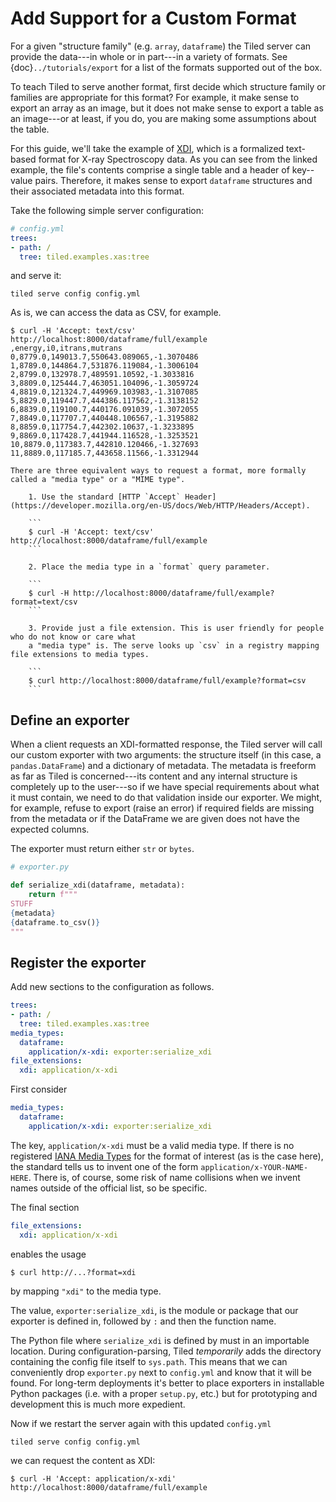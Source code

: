 # Add Support for a Custom Format

For a given "structure family" (e.g. `array`, `dataframe`) the Tiled server
can provide the data---in whole or in part---in a variety of formats. 
See {doc}`../tutorials/export` for a list of the formats supported out of the
box.

To teach Tiled to serve another format, first decide which structure family or
families are appropriate for this format? For example, it make sense to export
an array as an image, but it does not make sense to export a table as an
image---or at least, if you do, you are making some assumptions about the table.

For this guide, we'll take the example of
[XDI](https://github.com/XraySpectroscopy/XAS-Data-Interchange/blob/master/specification/spec.md#example-xdi-file),
which is a formalized text-based format for X-ray Spectroscopy data. As you can
see from the linked example, the file's contents comprise a single table
and a header of key--value pairs. Therefore, it makes sense to export `dataframe`
structures and their associated metadata into this format.

Take the following simple server configuration:

```yaml
# config.yml
trees:
- path: /
  tree: tiled.examples.xas:tree
```

and serve it:

```
tiled serve config config.yml
```

As is, we can access the data as CSV, for example.

```
$ curl -H 'Accept: text/csv' http://localhost:8000/dataframe/full/example
,energy,i0,itrans,mutrans
0,8779.0,149013.7,550643.089065,-1.3070486
1,8789.0,144864.7,531876.119084,-1.3006104
2,8799.0,132978.7,489591.10592,-1.3033816
3,8809.0,125444.7,463051.104096,-1.3059724
4,8819.0,121324.7,449969.103983,-1.3107085
5,8829.0,119447.7,444386.117562,-1.3138152
6,8839.0,119100.7,440176.091039,-1.3072055
7,8849.0,117707.7,440448.106567,-1.3195882
8,8859.0,117754.7,442302.10637,-1.3233895
9,8869.0,117428.7,441944.116528,-1.3253521
10,8879.0,117383.7,442810.120466,-1.327693
11,8889.0,117185.7,443658.11566,-1.3312944
```

```{note}
There are three equivalent ways to request a format, more formally called a "media type" or a "MIME type".

    1. Use the standard [HTTP `Accept` Header](https://developer.mozilla.org/en-US/docs/Web/HTTP/Headers/Accept).

    ```
    $ curl -H 'Accept: text/csv' http://localhost:8000/dataframe/full/example
    ```

    2. Place the media type in a `format` query parameter.

    ```
    $ curl -H http://localhost:8000/dataframe/full/example?format=text/csv
    ```

    3. Provide just a file extension. This is user friendly for people who do not know or care what
    a "media type" is. The serve looks up `csv` in a registry mapping file extensions to media types.

    ```
    $ curl http://localhost:8000/dataframe/full/example?format=csv
    ```

```

## Define an exporter

When a client requests an XDI-formatted response, the Tiled server
will call our custom exporter with two arguments: the structure itself
(in this case, a `pandas.DataFrame`) and a dictionary of metadata.
The metadata is freeform as far as Tiled is concerned---its content
and any internal structure is completely up to the user---so if we
have special requirements about what it must contain, we need to
do that validation inside our exporter. We might, for example,
refuse to export (raise an error) if required fields are missing
from the metadata or if the DataFrame we are given does not have the
expected columns.

The exporter must return either `str` or `bytes`.

```py
# exporter.py

def serialize_xdi(dataframe, metadata):
    return f"""
STUFF
{metadata}
{dataframe.to_csv()}
"""
```

## Register the exporter

Add new sections to the configuration as follows.

```yaml
trees:
- path: /
  tree: tiled.examples.xas:tree
media_types:
  dataframe:
    application/x-xdi: exporter:serialize_xdi
file_extensions:
  xdi: application/x-xdi
```

First consider

```yaml
media_types:
  dataframe:
    application/x-xdi: exporter:serialize_xdi
```

The key, `application/x-xdi` must be a valid media type. If there is no
registered [IANA Media Types](https://www.iana.org/assignments/media-types/media-types.xhtml)
for the format of interest (as is the case here), the standard tells us
to invent one of the form `application/x-YOUR-NAME-HERE`. There is, of course,
some risk of name collisions when we invent names outside of the official list,
so be specific.

The final section

```yaml
file_extensions:
  xdi: application/x-xdi
```

enables the usage

```
$ curl http://...?format=xdi
```

by mapping `"xdi"` to the media type.


The value, `exporter:serialize_xdi`, is the module or package that our
exporter is defined in, followed by `:` and then the function name.

The Python file where `serialize_xdi` is defined by must in an importable location.
During configuration-parsing, Tiled *temporarily* adds the directory containing
the config file itself to `sys.path`. This means that we can conveniently
drop `exporter.py` next to `config.yml` and know that it will be found.
For long-term deployments it's better to place exporters in installable Python
packages (i.e. with a proper `setup.py`, etc.) but for prototyping and
development this is much more expedient.

Now if we restart the server again with this updated `config.yml`

```
tiled serve config config.yml
```

we can request the content as XDI:

```
$ curl -H 'Accept: application/x-xdi' http://localhost:8000/dataframe/full/example
```